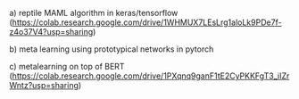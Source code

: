a) reptile MAML algorithm in keras/tensorflow (https://colab.research.google.com/drive/1WHMUX7LEsLrg1aloLk9PDe7f-z4o37V4?usp=sharing)


b) meta learning using prototypical networks in pytorch


c) metalearning on top of BERT (https://colab.research.google.com/drive/1PXqnq9ganF1tE2CyPKKFgT3_iIZrWntz?usp=sharing)
